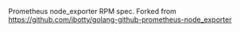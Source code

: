 Prometheus node_exporter RPM spec. 
Forked from https://github.com/ibotty/golang-github-prometheus-node_exporter
